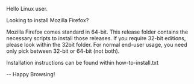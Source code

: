 Hello Linux user.

Looking to install Mozilla Firefox?

Mozilla Firefox comes standard in 64-bit. This release folder contains the necessary scripts to install those releases. If you require 32-bit editions, please look within the 32bit folder. For normal end-user usage, you need only pick between 32-bit or 64-bit (not both).	

Installation instructions can be found within how-to-install.txt

  
-- Happy Browsing!
